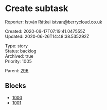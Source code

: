 # Create subtask

Reporter: István Rátkai <istvan@berrycloud.co.uk>  

Created: 2020-06-17T07:19:41.047555Z  
Updated: 2020-06-26T14:48:38.535292Z

Type: story  
Status: backlog  
Archived: true  
Priority: 1005

Parent: [296](296.md "Vertical headers")

## Blocks
- [1000](1000.md "Add favorite spots")
- [1001](1001.md "This needs to be done")
